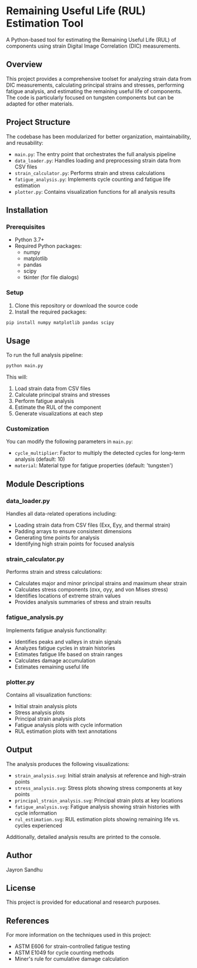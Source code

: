 # Remaining Useful Life (RUL) Estimation Tool

A Python-based tool for estimating the Remaining Useful Life (RUL) of components using strain Digital Image Correlation (DIC) measurements.

## Overview

This project provides a comprehensive toolset for analyzing strain data from DIC measurements, calculating principal strains and stresses, performing fatigue analysis, and estimating the remaining useful life of components. The code is particularly focused on tungsten components but can be adapted for other materials.

## Project Structure

The codebase has been modularized for better organization, maintainability, and reusability:

- `main.py`: The entry point that orchestrates the full analysis pipeline
- `data_loader.py`: Handles loading and preprocessing strain data from CSV files
- `strain_calculator.py`: Performs strain and stress calculations
- `fatigue_analysis.py`: Implements cycle counting and fatigue life estimation
- `plotter.py`: Contains visualization functions for all analysis results

## Installation

### Prerequisites

- Python 3.7+
- Required Python packages:
  - numpy
  - matplotlib
  - pandas
  - scipy
  - tkinter (for file dialogs)

### Setup

1. Clone this repository or download the source code
2. Install the required packages:

```bash
pip install numpy matplotlib pandas scipy
```

## Usage

To run the full analysis pipeline:

```bash
python main.py
```

This will:
1. Load strain data from CSV files
2. Calculate principal strains and stresses
3. Perform fatigue analysis
4. Estimate the RUL of the component
5. Generate visualizations at each step

### Customization

You can modify the following parameters in `main.py`:

- `cycle_multiplier`: Factor to multiply the detected cycles for long-term analysis (default: 10)
- `material`: Material type for fatigue properties (default: 'tungsten')

## Module Descriptions

### data_loader.py

Handles all data-related operations including:
- Loading strain data from CSV files (Exx, Eyy, and thermal strain)
- Padding arrays to ensure consistent dimensions
- Generating time points for analysis
- Identifying high strain points for focused analysis

### strain_calculator.py

Performs strain and stress calculations:
- Calculates major and minor principal strains and maximum shear strain
- Calculates stress components (σxx, σyy, and von Mises stress)
- Identifies locations of extreme strain values
- Provides analysis summaries of stress and strain results

### fatigue_analysis.py

Implements fatigue analysis functionality:
- Identifies peaks and valleys in strain signals
- Analyzes fatigue cycles in strain histories
- Estimates fatigue life based on strain ranges
- Calculates damage accumulation
- Estimates remaining useful life

### plotter.py

Contains all visualization functions:
- Initial strain analysis plots
- Stress analysis plots
- Principal strain analysis plots
- Fatigue analysis plots with cycle information
- RUL estimation plots with text annotations

## Output

The analysis produces the following visualizations:
- `strain_analysis.svg`: Initial strain analysis at reference and high-strain points
- `stress_analysis.svg`: Stress plots showing stress components at key points
- `principal_strain_analysis.svg`: Principal strain plots at key locations
- `fatigue_analysis.svg`: Fatigue analysis showing strain histories with cycle information
- `rul_estimation.svg`: RUL estimation plots showing remaining life vs. cycles experienced

Additionally, detailed analysis results are printed to the console.

## Author

Jayron Sandhu

## License

This project is provided for educational and research purposes.

## References

For more information on the techniques used in this project:
- ASTM E606 for strain-controlled fatigue testing
- ASTM E1049 for cycle counting methods
- Miner's rule for cumulative damage calculation 